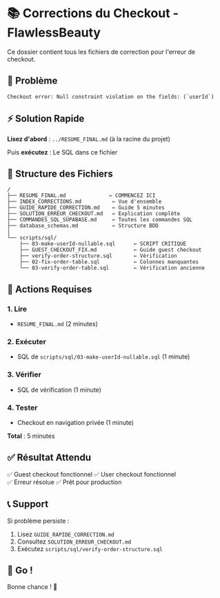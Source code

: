 # 📚 Corrections du Checkout - FlawlessBeauty

Ce dossier contient tous les fichiers de correction pour l'erreur de checkout.

## 🚨 Problème

```
Checkout error: Null constraint violation on the fields: (`userId`)
```

## ⚡ Solution Rapide

**Lisez d'abord** : `../RESUME_FINAL.md` (à la racine du projet)

Puis **exécutez** : Le SQL dans ce fichier

## 📁 Structure des Fichiers

```
/
├── RESUME_FINAL.md              ← COMMENCEZ ICI
├── INDEX_CORRECTIONS.md          ← Vue d'ensemble
├── GUIDE_RAPIDE_CORRECTION.md    ← Guide 5 minutes
├── SOLUTION_ERREUR_CHECKOUT.md   ← Explication complète
├── COMMANDES_SQL_SUPABASE.md     ← Toutes les commandes SQL
├── database_schemas.md           ← Structure BDD
│
└── scripts/sql/
    ├── 03-make-userId-nullable.sql      ← SCRIPT CRITIQUE
    ├── GUEST_CHECKOUT_FIX.md            ← Guide guest checkout
    ├── verify-order-structure.sql       ← Vérification
    ├── 02-fix-order-table.sql           ← Colonnes manquantes
    └── 03-verify-order-table.sql        ← Vérification ancienne
```

## 🎯 Actions Requises

### 1. Lire
- `RESUME_FINAL.md` (2 minutes)

### 2. Exécuter
- SQL de `scripts/sql/03-make-userId-nullable.sql` (1 minute)

### 3. Vérifier
- SQL de vérification (1 minute)

### 4. Tester
- Checkout en navigation privée (1 minute)

**Total** : 5 minutes

## ✅ Résultat Attendu

✅ Guest checkout fonctionnel
✅ User checkout fonctionnel  
✅ Erreur résolue
✅ Prêt pour production

## 📞 Support

Si problème persiste :
1. Lisez `GUIDE_RAPIDE_CORRECTION.md`
2. Consultez `SOLUTION_ERREUR_CHECKOUT.md`
3. Exécutez `scripts/sql/verify-order-structure.sql`

## 🚀 Go !

Bonne chance ! 💪
